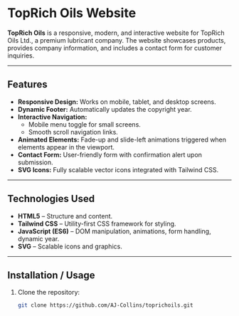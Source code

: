 # TopRich Oils Website

**TopRich Oils** is a responsive, modern, and interactive website for TopRich Oils Ltd., a premium lubricant company. The website showcases products, provides company information, and includes a contact form for customer inquiries.

---

## Features

- **Responsive Design:** Works on mobile, tablet, and desktop screens.
- **Dynamic Footer:** Automatically updates the copyright year.
- **Interactive Navigation:** 
  - Mobile menu toggle for small screens.
  - Smooth scroll navigation links.
- **Animated Elements:** Fade-up and slide-left animations triggered when elements appear in the viewport.
- **Contact Form:** User-friendly form with confirmation alert upon submission.
- **SVG Icons:** Fully scalable vector icons integrated with Tailwind CSS.

---

## Technologies Used

- **HTML5** – Structure and content.
- **Tailwind CSS** – Utility-first CSS framework for styling.
- **JavaScript (ES6)** – DOM manipulation, animations, form handling, dynamic year.
- **SVG** – Scalable icons and graphics.

---

## Installation / Usage

1. Clone the repository:
   ```bash
   git clone https://github.com/AJ-Collins/toprichoils.git
